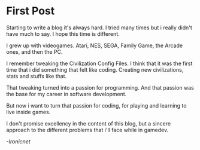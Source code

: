 # First Post #

Starting to write a blog it's always hard. I tried many times but i really didn't have much to say. I hope this time is different.

I grew up with videogames. Atari, NES, SEGA, Family Game, the Arcade ones, and then the PC.
<!--more-->

I remember tweaking the Civilization Config Files. I think that it was the first time that i did something that felt like coding. Creating new civilizations, stats and stuffs like that.

That tweaking turned into a passion for programming. And that passion was the base for my career in software development.

But now i want to turn that passion for coding, for playing and learning to live inside games.


I don't promise excellency in the content of this blog, but a sincere approach to the different problems that i'll face while in gamedev.

*-Ironicnet*

